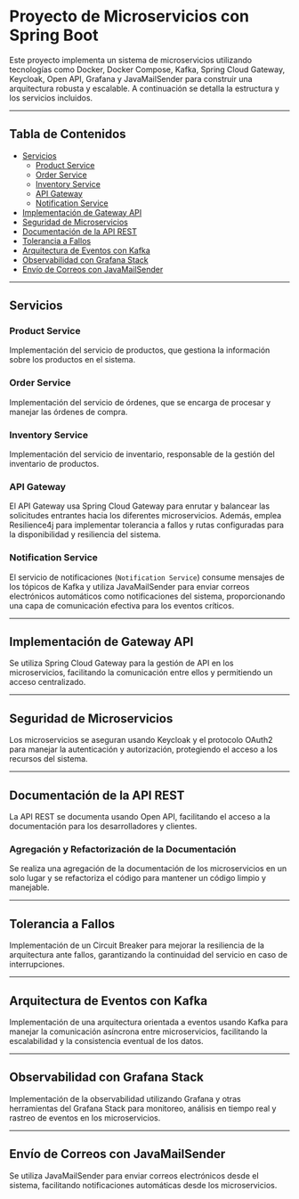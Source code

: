 # Proyecto de Microservicios con Spring Boot

Este proyecto implementa un sistema de microservicios utilizando tecnologías como Docker, Docker Compose, Kafka, Spring Cloud Gateway, Keycloak, Open API, Grafana y JavaMailSender para construir una arquitectura robusta y escalable. A continuación se detalla la estructura y los servicios incluidos.

---

## Tabla de Contenidos

- [Servicios](#servicios)
    - [Product Service](#product-service)
    - [Order Service](#order-service)
    - [Inventory Service](#inventory-service)
    - [API Gateway](#api-gateway)
    - [Notification Service](#notification-service)
- [Implementación de Gateway API](#implementación-de-gateway-api)
- [Seguridad de Microservicios](#seguridad-de-microservicios)
- [Documentación de la API REST](#documentación-de-la-api-rest)
- [Tolerancia a Fallos](#tolerancia-a-fallos)
- [Arquitectura de Eventos con Kafka](#arquitectura-de-eventos-con-kafka)
- [Observabilidad con Grafana Stack](#observabilidad-con-grafana-stack)
- [Envío de Correos con JavaMailSender](#envío-de-correos-con-javamailsender)

---

## Servicios

### Product Service
Implementación del servicio de productos, que gestiona la información sobre los productos en el sistema.

### Order Service
Implementación del servicio de órdenes, que se encarga de procesar y manejar las órdenes de compra.

### Inventory Service
Implementación del servicio de inventario, responsable de la gestión del inventario de productos.

### API Gateway
El API Gateway usa Spring Cloud Gateway para enrutar y balancear las solicitudes entrantes hacia los diferentes microservicios. Además, emplea Resilience4j para implementar tolerancia a fallos y rutas configuradas para la disponibilidad y resiliencia del sistema.

### Notification Service
El servicio de notificaciones (`Notification Service`) consume mensajes de los tópicos de Kafka y utiliza JavaMailSender para enviar correos electrónicos automáticos como notificaciones del sistema, proporcionando una capa de comunicación efectiva para los eventos críticos.

---

## Implementación de Gateway API

Se utiliza Spring Cloud Gateway para la gestión de API en los microservicios, facilitando la comunicación entre ellos y permitiendo un acceso centralizado.

---

## Seguridad de Microservicios

Los microservicios se aseguran usando Keycloak y el protocolo OAuth2 para manejar la autenticación y autorización, protegiendo el acceso a los recursos del sistema.

---

## Documentación de la API REST

La API REST se documenta usando Open API, facilitando el acceso a la documentación para los desarrolladores y clientes.

### Agregación y Refactorización de la Documentación
Se realiza una agregación de la documentación de los microservicios en un solo lugar y se refactoriza el código para mantener un código limpio y manejable.

---

## Tolerancia a Fallos

Implementación de un Circuit Breaker para mejorar la resiliencia de la arquitectura ante fallos, garantizando la continuidad del servicio en caso de interrupciones.

---

## Arquitectura de Eventos con Kafka

Implementación de una arquitectura orientada a eventos usando Kafka para manejar la comunicación asíncrona entre microservicios, facilitando la escalabilidad y la consistencia eventual de los datos.

---

## Observabilidad con Grafana Stack

Implementación de la observabilidad utilizando Grafana y otras herramientas del Grafana Stack para monitoreo, análisis en tiempo real y rastreo de eventos en los microservicios.

---

## Envío de Correos con JavaMailSender

Se utiliza JavaMailSender para enviar correos electrónicos desde el sistema, facilitando notificaciones automáticas desde los microservicios.


